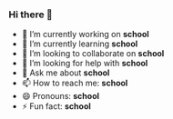 ### Hi there 👋

- 🔭 I’m currently working on **school**
- 🌱 I’m currently learning **school**
- 👯 I’m looking to collaborate on **school**
- 🤔 I’m looking for help with **school**
- 💬 Ask me about **school**
- 📫 How to reach me: **school**
- 😄 Pronouns: **school**
- ⚡ Fun fact: **school**
